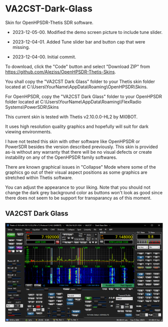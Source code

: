 # VA2CST-Dark-Glass
 
 Skin for OpenHPSDR-Thetis SDR software.

 * 2023-12-05-00. Modified the demo screen picture to include tune slider. 

 * 2023-12-04-01. Added Tune slider bar and button cap that were missing.
  
 * 2023-12-04-00. Initial commit.

 To download, click the "Code" button and select "Download ZIP"
 from https://github.com/Aleziss/OpenHPSDR-Thetis-Skins.

 You shall copy the "VA2CST Dark Glass" folder to your Thetis skin
 folder located at C:\Users\YourName\AppData\Roaming\OpenHPSDR\Skins.

 For OpenHPSDR, copy the "VA2CST Dark Glass" folder to your OpenHPSDR
 folder located at C:\Users\YourName\AppData\Roaming\FlexRadio Systems\PowerSDR\Skins

 This current skin is tested with Thetis v2.10.0.0-HL2 by MI0BOT.

 It uses high resolution quality graphics and hopefully will
 suit for dark viewing environments.

 I have not tested this skin with other software like OpenHPSDR
 or PowerSDR besides the version described previously. This skin
 is provided as-is without any warranty that there will be no 
 visual defects or create instability on any of the OpenHPSDR family softwares.
 
 There are known graphical issues in "Collapse" Mode where some
 of the graphics go out of their visual aspect positions as
 some graphics are stretched within Thetis software.

 You can adjust the appearance to your liking. Note that you should
 not change the dark grey background color as buttons won't look as
 good since there does not seem to be support for transparancy
 as of this moment. 

 ## VA2CST Dark Glass

 ![](/VA2CST%20Dark%20Glass/VA2CST%20Dark%20Glass.png)
